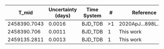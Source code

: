 |T_mid|Uncertainty (days)           |Time System|#                                            |Reference                           |
|-----|-----------------------------|-----------|---------------------------------------------|------------------------------------|
|2458390.7043|0.0016                       |BJD_TDB    |>1                                           |2020ApJ...898L..11G                 |
|2458390.706|0.0011                       |BJD_TDB    |1                                            |This work                           |
|2459135.2811|0.0013                       |BJD_TDB    |1                                            |This work                           |
